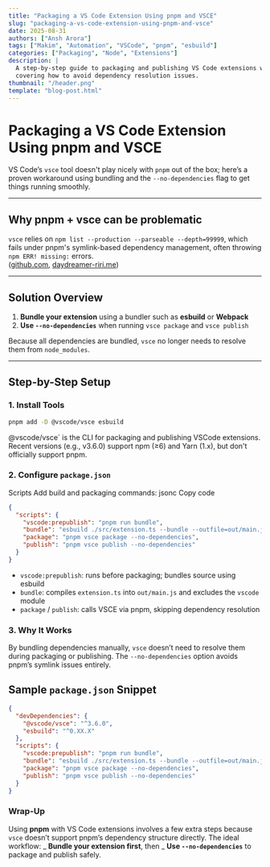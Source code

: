 ```yaml
---
title: "Packaging a VS Code Extension Using pnpm and VSCE"
slug: "packaging-a-vs-code-extension-using-pnpm-and-vsce"
date: 2025-08-31
authors: ["Ansh Arora"]
tags: ["Makim", "Automation", "VSCode", "pnpm", "esbuild"]
categories: ["Packaging", "Node", "Extensions"]
description: |
  A step-by-step guide to packaging and publishing VS Code extensions with pnpm and vsce, 
  covering how to avoid dependency resolution issues.
thumbnail: "/header.png"
template: "blog-post.html"
---
```


# Packaging a VS Code Extension Using pnpm and VSCE

VS Code’s `vsce` tool doesn't play nicely with `pnpm` out of the box; here’s a
proven workaround using bundling and the `--no-dependencies` flag to get things
running smoothly.

---

## Why pnpm + vsce can be problematic

`vsce` relies on `npm list --production --parseable --depth=99999`, which fails
under pnpm's symlink-based dependency management, often throwing
`npm ERR! missing:` errors.  
([github.com](https://github.com/microsoft/vscode-vsce/issues/421),
[daydreamer-riri.me](https://daydreamer-riri.me/posts/compatibility-issues-between-vsce-and-pnpm/))

---

## Solution Overview

1. **Bundle your extension** using a bundler such as **esbuild** or **Webpack**
2. **Use `--no-dependencies`** when running `vsce package` and `vsce publish`

Because all dependencies are bundled, `vsce` no longer needs to resolve them
from `node_modules`.

---

## Step-by-Step Setup

### 1. Install Tools

```bash
pnpm add -D @vscode/vsce esbuild
```

@vscode/vsce` is the CLI for packaging and publishing VSCode extensions. Recent
versions (e.g., v3.6.0) support npm (≥6) and Yarn (1.x), but don't officially
support pnpm.

### 2\. Configure `package.json`

Scripts Add build and packaging commands: jsonc Copy code

```json
{
  "scripts": {
    "vscode:prepublish": "pnpm run bundle",
    "bundle": "esbuild ./src/extension.ts --bundle --outfile=out/main.js --external:vscode --format=cjs --platform=node --minify",
    "package": "pnpm vsce package --no-dependencies",
    "publish": "pnpm vsce publish --no-dependencies"
  }
}
```

- `vscode:prepublish`: runs before packaging; bundles source using esbuild
- `bundle`: compiles `extension.ts` into `out/main.js` and excludes the `vscode`
  module
- `package` / `publish`: calls VSCE via pnpm, skipping dependency resolution

### 3\. Why It Works

By bundling dependencies manually, `vsce` doesn’t need to resolve them during
packaging or publishing. The `--no-dependencies` option avoids pnpm’s symlink
issues entirely.

## Sample `package.json` Snippet

```json
{
  "devDependencies": {
    "@vscode/vsce": "^3.6.0",
    "esbuild": "^0.XX.X"
  },
  "scripts": {
    "vscode:prepublish": "pnpm run bundle",
    "bundle": "esbuild ./src/extension.ts --bundle --outfile=out/main.js --external:vscode --format=cjs --platform=node --minify",
    "package": "pnpm vsce package --no-dependencies",
    "publish": "pnpm vsce publish --no-dependencies"
  }
}
```

### **Wrap-Up**

Using **pnpm** with VS Code extensions involves a few extra steps because `vsce`
doesn’t support pnpm’s dependency structure directly. The ideal workflow: _
**Bundle your extension first**, then _ **Use `--no-dependencies`** to package
and publish safely.
